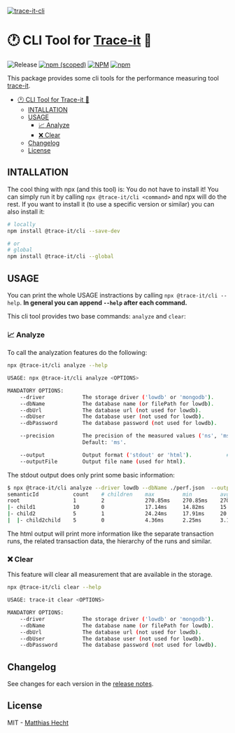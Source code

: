 <!-- markdownlint-disable MD041 -->
[![trace-it-cli](https://socialify.git.ci/matzehecht/trace-it/image?description=1&descriptionEditable=%E2%8F%B1%20CLI%20Tool%20for%20trace-it%20%F0%9F%94%8D&font=Raleway&logo=https%3A%2F%2Fgithub.com%2Fmatzehecht%2Ftrace-it%2Fraw%2Fmain%2Fmisc%2Ftrace-it.png&pattern=Brick%20Wall&theme=Light)](https://github.com/matzehecht/trace-it/tree/main/packages/cli)
<!-- markdownlint-enable MD041 -->

<!-- markdownlint-disable MD026 -->
# :clock1: CLI Tool for [Trace-it](https://github.com/matzehecht/trace-it) :mag_right:
<!-- markdownlint-enable MD026 -->

![Release](https://github.com/matzehecht/trace-it/workflows/Release/badge.svg?branch=main) [![npm (scoped)](https://img.shields.io/npm/v/@trace-it/cli)](https://www.npmjs.org/package/@trace-it/cli) [![NPM](https://img.shields.io/npm/l/@trace-it/cli)](https://github.com/matzehecht/trace-it/blob/main/LICENSE) [![npm](https://img.shields.io/npm/dm/@trace-it/cli)](https://www.npmjs.org/package/@trace-it/cli)

This package provides some cli tools for the performance measuring tool [trace-it]([https](https://github.com/matzehecht/trace-it)).

- [:clock1: CLI Tool for Trace-it :mag_right:](#-cli-tool-for-trace-it-)
  - [INTALLATION](#intallation)
  - [USAGE](#usage)
    - [:chart_with_upwards_trend: Analyze](#-analyze)
    - [:x: Clear](#-clear)
  - [Changelog](#changelog)
  - [License](#license)

## INTALLATION

The cool thing with npx (and this tool) is: You do not have to install it! You can simply run it by calling `npx @trace-it/cli <command>` and npx will do the rest.
If you want to install it (to use a specific version or similar) you can also install it:

```bash
# locally
npm install @trace-it/cli --save-dev

# or
# global
npm install @trace-it/cli --global
```

## USAGE

You can print the whole USAGE instractions by calling `npx @trace-it/cli --help`. **In general you can append `--help` after each command.**

This cli tool provides two base commands: `analyze` and `clear`:

### :chart_with_upwards_trend: Analyze

To call the analyzation features do the following:

```sh
npx @trace-it/cli analyze --help
```

```sh
USAGE: npx @trace-it/cli analyze <OPTIONS>

MANDATORY OPTIONS:
    --driver            The storage driver ('lowdb' or 'mongodb').
    --dbName            The database name (or filePath for lowdb).
    --dbUrl             The database url (not used for lowdb).
    --dbUser            The database user (not used for lowdb).
    --dbPassword        The database password (not used for lowdb).

    --precision         The precision of the measured values ('ns', 'ms' or 's').
                        Default: 'ms'.

    --output            Output format ('stdout' or 'html').           # HTML is coming soon.
    --outputFile        Output file name (used for html).
```

The stdout output does only print some basic information:

```sh
$ npx @trace-it/cli analyze --driver lowdb --dbName ./perf.json  --output stdout
semanticId           count    # children    max         min         avg         p50         p75         95          p99
root                 1        2             270.85ms    270.85ms    270.85ms    270.85ms    270.85ms    270.85ms    270.85ms
|- child1            10       0             17.14ms     14.82ms     15.59ms     15.42ms     15.76ms     16.75ms     17.06ms
|- child2            5        1             24.24ms     17.91ms     20.38ms     19.42ms     21.21ms     23.63ms     24.12ms
|  |- child2child    5        0             4.36ms      2.25ms      3.10ms      3.06ms      3.14ms      4.12ms      4.31ms
```

The html output will print more information like the separate transaction runs, the related transaction data, the hierarchy of the runs and similar.

### :x: Clear

This feature will clear all measurement that are available in the storage.

```sh
npx @trace-it/cli clear --help
```

```sh
USAGE: trace-it clear <OPTIONS>

MANDATORY OPTIONS:
    --driver            The storage driver ('lowdb' or 'mongodb').
    --dbName            The database name (or filePath for lowdb).
    --dbUrl             The database url (not used for lowdb).
    --dbUser            The database user (not used for lowdb).
    --dbPassword        The database password (not used for lowdb).
```

## Changelog

See changes for each version in the [release notes](https://github.com/matzehecht/trace-it/releases).

## License

MIT - [Matthias Hecht](https://github.com/matzehecht)
